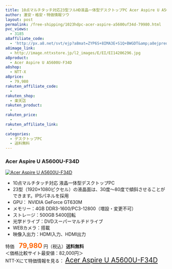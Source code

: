 ```yaml
---
title: 10点マルチタッチ対応23型フルHD液晶一体型デスクトップPC Acer Aspire U A5600U-F34D 特価79,980円！送料無料！
author: 激安・格安・特価情報ツウ
layout: post
permalink: /free-shipping/1023hdpc-acer-aspire-a5600uf34d-79980.html
pvc_views:
  - 3185
a8affiliate_code:
  - 'http://px.a8.net/svt/ejp?a8mat=ZYP6S+8IMA3E+S1Q+BWGDT&amp;a8ejpredirect=http://nttxstore.jp/_II_EI14206296'
a8image_link:
  - http://image.nttxstore.jp/l2_images/E/EI/EI14206296.jpg
a8product:
  - Acer Aspire U A5600U-F34D
a8shop:
  - NTT-X
a8price:
  - 79,980
rakuten_affiliate_code:
  - 
rakuten_shop:
  - 楽天店
rakuten_product:
  - 
rakuten_price:
  - 
rakuten_affiliate_link:
  - 
categories:
  - デスクトップPC
  - 送料無料
---
```

### Acer Aspire U A5600U-F34D

<div class="img-bg2 img_L">
  <a title="Acer Aspire U A5600U-F34D" href="http://px.a8.net/svt/ejp?a8mat=ZYP6S+8IMA3E+S1Q+BWGDT&a8ejpredirect=http://nttxstore.jp/_II_EI14206296" target="_blank"><img src="http://i1.wp.com/image.nttxstore.jp/l2_images/E/EI/EI14206296.jpg?resize=120%2C120" border="0" alt="Acer Aspire U A5600U-F34D" style="border: 0pt none;" data-recalc-dims="1" /></a>
</div>

<!--more-->

  * 10点マルチタッチ対応 液晶一体型デスクトップPC
  * 23型（1920×1080ピクセル）の液晶面は、30度～80度で傾斜させることができます。IPSパネルを採用
  * GPU： NVIDIA GeForce GT630M
  * メモリー：4GB DDR3-1600/PC3-12800（増設・変更不可）
  * ストレージ：500GB 5400回転
  * 光学ドライブ：DVDスーパーマルチドライブ
  * WEBカメラ：搭載
  * 映像入出力：HDMI入力、HDMI出力

特価　<span style="color: #ff6600; font-size: 150%;"><strong>79,980</strong></span> 円（税込）**送料無料**  
＜価格比較サイト最安値：82,000円＞  
NTT-Xにて特価情報を見る： <span style="font-size: 150%;"><a href="http://px.a8.net/svt/ejp?a8mat=ZYP6S+8IMA3E+S1Q+BWGDT&a8ejpredirect=http://nttxstore.jp/_II_EI14206296" target="_blank">Acer Aspire U A5600U-F34D</a></span>
